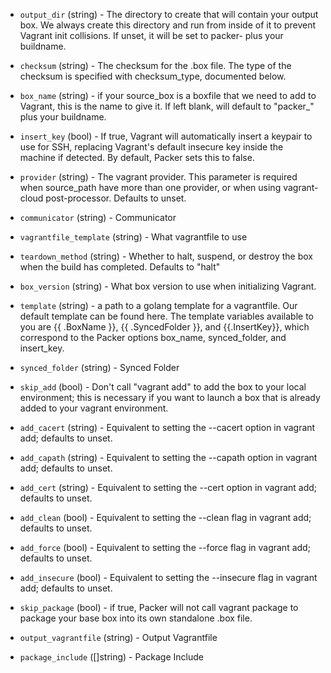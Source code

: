 <!-- Code generated from the comments of the Config struct in builder/vagrant/builder.go; DO NOT EDIT MANUALLY -->

-   `output_dir` (string) - The directory to create that will contain your output box. We always
    create this directory and run from inside of it to prevent Vagrant init
    collisions. If unset, it will be set to packer- plus your buildname.
    
-   `checksum` (string) - The checksum for the .box file. The type of the checksum is specified
    with checksum_type, documented below.
    
-   `box_name` (string) - if your source_box is a boxfile that we need to add to Vagrant, this is
    the name to give it. If left blank, will default to "packer_" plus your
    buildname.
    
-   `insert_key` (bool) - If true, Vagrant will automatically insert a keypair to use for SSH,
    replacing Vagrant's default insecure key inside the machine if detected.
    By default, Packer sets this to false.
    
-   `provider` (string) - The vagrant provider.
    This parameter is required when source_path have more than one provider,
    or when using vagrant-cloud post-processor. Defaults to unset.
    
-   `communicator` (string) - Communicator
-   `vagrantfile_template` (string) - What vagrantfile to use
    
-   `teardown_method` (string) - Whether to halt, suspend, or destroy the box when the build has
    completed. Defaults to "halt"
    
-   `box_version` (string) - What box version to use when initializing Vagrant.
    
-   `template` (string) - a path to a golang template for a vagrantfile. Our default template can
    be found here. The template variables available to you are
    {{ .BoxName }}, {{ .SyncedFolder }}, and {{.InsertKey}}, which
    correspond to the Packer options box_name, synced_folder, and insert_key.
    
-   `synced_folder` (string) - Synced Folder
-   `skip_add` (bool) - Don't call "vagrant add" to add the box to your local environment; this
    is necessary if you want to launch a box that is already added to your
    vagrant environment.
    
-   `add_cacert` (string) - Equivalent to setting the
    --cacert
    option in vagrant add; defaults to unset.
    
-   `add_capath` (string) - Equivalent to setting the
    --capath option
    in vagrant add; defaults to unset.
    
-   `add_cert` (string) - Equivalent to setting the
    --cert option in
    vagrant add; defaults to unset.
    
-   `add_clean` (bool) - Equivalent to setting the
    --clean flag in
    vagrant add; defaults to unset.
    
-   `add_force` (bool) - Equivalent to setting the
    --force flag in
    vagrant add; defaults to unset.
    
-   `add_insecure` (bool) - Equivalent to setting the
    --insecure flag in
    vagrant add; defaults to unset.
    
-   `skip_package` (bool) - if true, Packer will not call vagrant package to
    package your base box into its own standalone .box file.
    
-   `output_vagrantfile` (string) - Output Vagrantfile
-   `package_include` ([]string) - Package Include